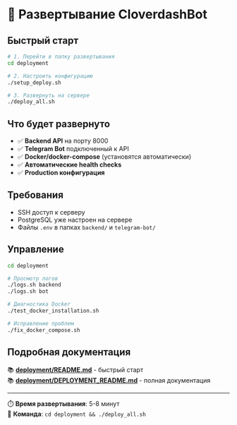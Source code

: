 # 🚀 Развертывание CloverdashBot

## Быстрый старт

```bash
# 1. Перейти в папку развертывания
cd deployment

# 2. Настроить конфигурацию
./setup_deploy.sh

# 3. Развернуть на сервере
./deploy_all.sh
```

## Что будет развернуто

- ✅ **Backend API** на порту 8000
- ✅ **Telegram Bot** подключенный к API
- ✅ **Docker/docker-compose** (установятся автоматически)
- ✅ **Автоматические health checks**
- ✅ **Production конфигурация**

## Требования

- SSH доступ к серверу
- PostgreSQL уже настроен на сервере
- Файлы `.env` в папках `backend/` и `telegram-bot/`

## Управление

```bash
cd deployment

# Просмотр логов
./logs.sh backend
./logs.sh bot

# Диагностика Docker
./test_docker_installation.sh

# Исправление проблем
./fix_docker_compose.sh
```

## Подробная документация

📚 **[deployment/README.md](deployment/README.md)** - быстрый старт  
📚 **[deployment/DEPLOYMENT_README.md](deployment/DEPLOYMENT_README.md)** - полная документация

---

⏱️ **Время развертывания**: 5-8 минут  
🎯 **Команда**: `cd deployment && ./deploy_all.sh` 